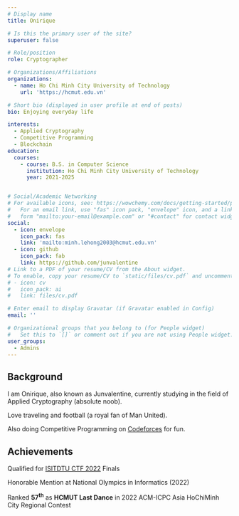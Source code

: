 ```yaml
---
# Display name
title: Onirique

# Is this the primary user of the site?
superuser: false

# Role/position
role: Cryptographer

# Organizations/Affiliations
organizations:
  - name: Ho Chi Minh City University of Technology
    url: 'https://hcmut.edu.vn'

# Short bio (displayed in user profile at end of posts)
bio: Enjoying everyday life

interests:
  - Applied Cryptography
  - Competitive Programming
  - Blockchain
education:
  courses:
    - course: B.S. in Computer Science
      institution: Ho Chi Minh City University of Technology
      year: 2021-2025


# Social/Academic Networking
# For available icons, see: https://wowchemy.com/docs/getting-started/page-builder/#icons
#   For an email link, use "fas" icon pack, "envelope" icon, and a link in the
#   form "mailto:your-email@example.com" or "#contact" for contact widget.
social:
  - icon: envelope
    icon_pack: fas
    link: 'mailto:minh.lehong2003@hcmut.edu.vn'
  - icon: github
    icon_pack: fab
    link: https://github.com/junvalentine
# Link to a PDF of your resume/CV from the About widget.
# To enable, copy your resume/CV to `static/files/cv.pdf` and uncomment the lines below.
# - icon: cv
#   icon_pack: ai
#   link: files/cv.pdf

# Enter email to display Gravatar (if Gravatar enabled in Config)
email: ''

# Organizational groups that you belong to (for People widget)
#   Set this to `[]` or comment out if you are not using People widget.
user_groups:
  - Admins
---
```


## Background

I am Onirique, also known as Junvalentine, currently studying in the field of Applied Cryptography (absolute noob).

Love traveling and football (a royal fan of Man United). 

Also doing Competitive Programming on [Codeforces](https://codeforces.com/profile/Onirique) for fun.

## Achievements

Qualified for [ISITDTU CTF 2022](https://ctftime.org/ctf/258) Finals

Honorable Mention at National Olympics in Informatics (2022)

Ranked **57<sup>th</sup>** as **HCMUT Last Dance** in 2022 ACM-ICPC Asia HoChiMinh City Regional Contest

